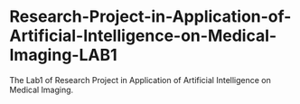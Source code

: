 # Research-Project-in-Application-of-Artificial-Intelligence-on-Medical-Imaging-LAB1
The Lab1 of Research Project in Application of Artificial Intelligence on Medical Imaging.
